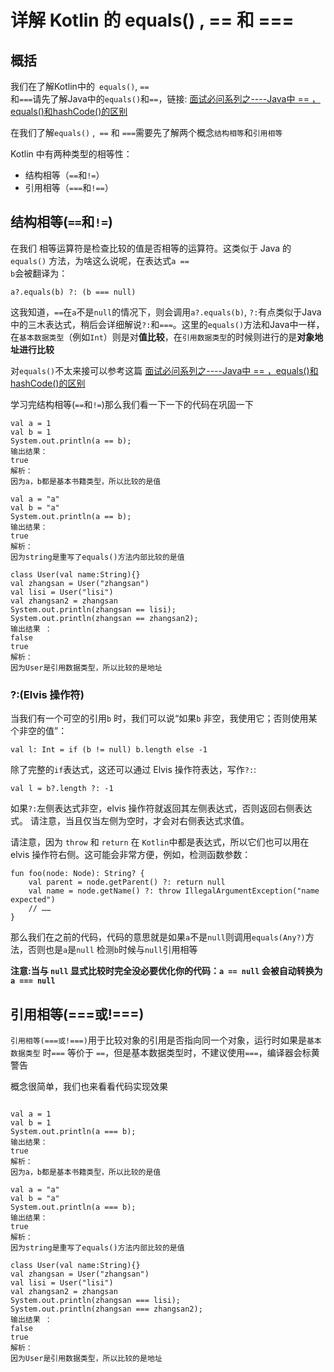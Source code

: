 # 详解 Kotlin 的 equals() , == 和 ===

## 概括
我们在了解Kotlin中的<code>
 equals()</code>, <code>== </code>和<code>===</code>请先了解Java中的<code>equals()</code>和<code>==</code>，链接:
 [面试必问系列之----Java中 == ，equals()和hashCode()的区别](https://juejin.cn/post/7127558753443905550)

在我们了解<code>equals()</code> ,<code> ==</code> 和 <code>===</code>需要先了解两个概念<code>结构相等</code>和<code>引用相等</code> 

Kotlin 中有两种类型的相等性：
- 结构相等（<code>==</code>和<code>!=</code>）
- 引用相等（<code>===</code>和<code>!==</code>）
  
## 结构相等(<code>==</code>和<code>!=</code>)
在我们
相等运算符是检查比较的值是否相等的运算符。这类似于 Java 的 <code>equals()</code> 方法，为啥这么说呢，在表达式<code>a == b</code>会被翻译为：

~~~code
a?.equals(b) ?: (b === null)
~~~
这我知道，<code>==</code>在<code>a</code>不是<code>null</code>的情况下，则会调用<code>a?.equals(b)</code>, <code>?:</code>有点类似于Java中的三木表达式，稍后会详细解说<code>?:</code>和<code>===</code>。这里的<code>equals()</code>方法和Java中一样，在<code>基本数据类型</code>（例如<code>Int</code>）则是对<b>值比较</b>，在<code>引用数据类型</code>的时候则进行的是<b>对象地址进行比较</b>

对<code>equals()</code>不太来接可以参考这篇 [面试必问系列之----Java中 == ，equals()和hashCode()的区别](https://juejin.cn/post/7127558753443905550)

学习完结构相等(<code>==</code>和<code>!=</code>)那么我们看一下一下的代码在巩固一下
~~~
val a = 1
val b = 1
System.out.println(a == b);
输出结果：
true
解析：
因为a，b都是基本书籍类型，所以比较的是值

val a = "a"
val b = "a"
System.out.println(a == b);
输出结果：
true
解析：
因为string是重写了equals()方法内部比较的是值

class User(val name:String){}
val zhangsan = User("zhangsan")
val lisi = User("lisi")
val zhangsan2 = zhangsan
System.out.println(zhangsan == lisi);
System.out.println(zhangsan == zhangsan2);
输出结果 ：
false
true
解析：
因为User是引用数据类型，所以比较的是地址
~~~
### ?:(Elvis 操作符)
当我们有一个可空的引用<code>b</code> 时，我们可以说“如果<code>b</code> 非空，我使用它；否则使用某个非空的值”：
~~~
val l: Int = if (b != null) b.length else -1
~~~  
除了完整的<code>if</code>表达式，这还可以通过 Elvis 操作符表达，写作<code>?:</code>:
~~~
val l = b?.length ?: -1
~~~
如果<code>?:</code>左侧表达式非空，elvis 操作符就返回其左侧表达式，否则返回右侧表达式。 请注意，当且仅当左侧为空时，才会对右侧表达式求值。

请注意，因为 <code>throw</code> 和 <code>return</code> 在 <code>Kotlin</code>中都是表达式，所以它们也可以用在 elvis 操作符右侧。这可能会非常方便，例如，检测函数参数：
~~~
fun foo(node: Node): String? {
    val parent = node.getParent() ?: return null
    val name = node.getName() ?: throw IllegalArgumentException("name expected")
    // ……
}
~~~
那么我们在之前的代码，代码的意思就是如果<code>a</code>不是<code>null</code>则调用<code>equals(Any?)</code>方法，否则也是<code>a</code>是<code>null</code> 检测<code>b</code>时候与<code>null</code>引用相等

<b>注意:当与 <code>null</code> 显式比较时完全没必要优化你的代码：<code>a == null</code> 会被自动转换为 <code>a === null</code></b>

## 引用相等(===或!===)
<code>引用相等(===或!===)</code>用于比较对象的引用是否指向同一个对象，运行时如果是<code>基本数据类型</code> 时<code>===</code> 等价于 <code>==</code>，但是基本数据类型时，不建议使用<code>===</code>，编译器会标黄警告

概念很简单，我们也来看看代码实现效果
~~~

val a = 1
val b = 1
System.out.println(a === b);
输出结果：
true
解析：
因为a，b都是基本书籍类型，所以比较的是值

val a = "a"
val b = "a"
System.out.println(a === b);
输出结果：
true
解析：
因为string是重写了equals()方法内部比较的是值

class User(val name:String){}
val zhangsan = User("zhangsan")
val lisi = User("lisi")
val zhangsan2 = zhangsan
System.out.println(zhangsan === lisi);
System.out.println(zhangsan === zhangsan2);
输出结果 ：
false
true
解析：
因为User是引用数据类型，所以比较的是地址
~~~
